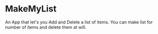 # MakeMyList
An App that let's you Add and Delete a list of items.
You can make list for number of items and delete them at will.

